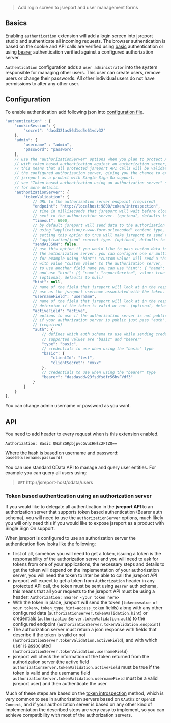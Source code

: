 > Add login screen to jsreport and user management forms

## Basics
Enabling `authentication` extension will add a login screen into jsreport studio and authenticate all incoming requests. The browser authentication is based on the cookie and API calls are verified using [basic](https://en.wikipedia.org/wiki/Basic_access_authentication) authentication or using [bearer](https://tools.ietf.org/html/rfc6750) authentication verified against a configured authorization server.  

`Authentication` configuration adds a `user administrator` into the system  responsible for managing other users. This user can create users, remove users or change their passwords. All other individual users do not have permissions to alter any other user.

## Configuration

To enable authentication add following json into [configuration file](/learn/configuration).

```js
"authentication" : {
	"cookieSession": {
        "secret": "dasd321as56d1sd5s61vdv32"        
	},
	"admin": {
		"username" : "admin",
		"password": "password"
	},
	// use the "authorizationServer" options when you plan to protect API calls
	// with token based authentication against an authorization server,
	// this means that all protected jsreport API calls will be validated with
	// the configured authorization server, giving you the chance to expose
	// jsreport as a product with Single Sign On support.
	// see "Token based authentication using an authorization server" section of this document
	// for more details.
	"authorizationServer": {
		"tokenValidation": {
			// URL to the authorization server endpoint (required)
			"endpoint": "http://localhost:9800/token/introspection",
			// time in milliseconds that jsreport will wait before closing the request
			// sent to the authorization server. (optional, defaults to 6000)
			"timeout": 6000,
			// by default jsreport will send data to the authorization server
			// using "application/x-www-form-urlencoded" content type,
			// setting this option to true will make jsreport to send the data using
			// "application/json" content type. (optional, defaults to false)
			"sendAsJSON": false,
			// use this option if you would like to pass custom data to
			// the authorization server. you can configure one or multiple values
			// for example using "hint": "custom value" will send a "hint" field
			// with value "custom value" to the authorization server,
			// to use another field name you can use "hint": { "name": "reportService", value: true } to send a "reportService" field
			// and use "hint": [{ "name": "reportService", value: true }, { "name": "anotherField", value: true }] to send multiple fields
			// (optional, defaults to null)
			"hint": null,
			// name of the field that jsreport will look at in the response from authorization server to
			// use as the jsreport username associated with the token. (optional, defaults to "username")
			"usernameField": "username",
			// name of the field that jsreport will look at in the response from authorization server to
			// determine if the token is valid or not. (optional, defaults to "active")
			"activeField": "active",
			// options to use if the authorization server is not public and requires authentication,
			// if your authorization server is public just pass "auth": false
			// (required)
			"auth": {
				// defines which auth schema to use while sending credentials to the authorization server
				// supported values are "basic" and "bearer"
				"type": "basic",
				// credentials to use when using the "basic" type
				"basic": {
					"clientId": "test",
					"clientSecret": "xxxx"
				},
				// credentials to use when using the "bearer" type
				"bearer": "dasdasddw23fsdfsdfr56hvFVdf3"
			}
		}
	}
},
```

You can change admin username or password as you want.

## API
You need to add header to every request when is this extension enabled.

`Authorization: Basic QWxhZGRpbjpvcGVuIHNlc2FtZQ==`

Where the hash is based on username and password:
`base64(username:password)`

You can use standard OData API to manage and query user entities. For example you can query all users using:

>`GET` http://jsreport-host/odata/users

### Token based authentication using an authorization server

If you would like to delegate all authentication in the **jsreport API** to an authorization server that supports token based authentication (Bearer auth schema), you will need to use the `authorizationServer` options, much likely you will only need this if you would like to expose jsreport as a product with Single Sign On support.

When jsreport is configured to use an authorization server the authentication flow looks like the following:

- first of all, somehow you will need to get a token, issuing a token is the responsability of the authorization server and you will need to ask for tokens from one of your applications, the necessary steps and details to get the token will depend on the implementation of your authorization server, you will need the token to later be able to call the jsreport API
- jsreport will expect to get a token from `Authorization` header in any protected API call, the token must be sent using `Bearer` auth schema, this means that all your requests to the jsreport API must be using a header: `Authorization: Bearer <your token here>`
- With the token in place, jsreport will send the token (`token=<value of your token>`, `token_type_hint=access_token` fields) along with any other configured data (`authorizationServer.tokenValidation.hint`) or credentials (`authorizationServer.tokenValidation.auth`) to the configured endpoint (`authorizationServer.tokenValidation.endpoint`)
- The authorization server must return a json response with fields that describe if the token is valid or not (`authorizationServer.tokenValidation.activeField`), and with which user is associated (`authorizationServer.tokenValidation.usernameField`)
- jsreport will check the information of the token returned from the authorization server (the active field `authorizationServer.tokenValidation.activeField` must be true if the token is valid and the username field `authorizationServer.tokenValidation.usernameField` must be a valid jsreport user) and then authenticate the user

Much of these steps are based on the [token introspection](https://tools.ietf.org/html/rfc7662#section-4) method, which is very common to see in authorization servers based on `OAuth2` or `OpenID Connect`, and if your authorization server is based on any other kind of implementation the described steps are very easy to implement, so you can achieve compatibility with most of the authorization servers.
